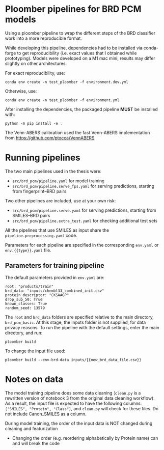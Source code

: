 # Ploomber pipelines for BRD PCM models

Using a ploomber pipeline to wrap the different steps of the BRD classifier work into a more reproducible format.

While developing this pipeline, dependencies had to be installed via conda-forge to get reproducibility (i.e. exact values that I obtained while prototyping).
Models were developed on a M1 mac mini, results may differ slightly on other architectures.

For exact reproducibility, use:
```
conda env create -n test_ploomber -f environment.dev.yml
```

Otherwise, use:
```
conda env create -n test_ploomber -f environment.yml
```

After installing the dependencies, the packaged pipeline **MUST** be installed with:
```
python -m pip install -e .
```

The Venn-ABERS calibration used the fast Venn-ABERS implementation from https://github.com/ptocca/VennABERS 

# Running pipelines

The two main pipelines used in the thesis were:
* `src/brd_pcm/pipeline.yaml` for model training
* `src/brd_pcm/pipeline.serve_fps.yaml` for serving predictions, starting from fingerprint–BRD pairs

Two other pipelines are included, use at your own risk:
* `src/brd_pcm/pipeline.serve.yaml` for serving predictions, starting from SMILES–BRD pairs
* `src/brd_pcm/pipeline.extra_test.yaml` for checking additional test sets

All the pipelines that use SMILES as input share the `pipeline.preprocessing.yaml` code.

Parameters for each pipeline are specified in the corresponding `env.yaml` or `env.{{type}}.yaml` file.

## Parameters for training pipeline 

The default parameters provided in `env.yaml` are:
```
root: "products/train"
brd_data: "inputs/chembl33_combined_init.csv"
protein_descriptor: "CKSAAGP"
drop_sub_50: True
known_classes: True
random_seed: 13579
```

The `root` and `brd_data` folders are specified relative to the main directory, `brd_pcm_basic`.
At this stage, the inputs folder is not supplied, for data privacy reasons. 
To run the pipeline with the default settings, enter the main directory, and run:
```
ploomber build
```

To change the input file used:
```
ploomber build --env-brd-data inputs/{{new_brd_data_file.csv}}
```

# Notes on data

The model training pipeline does some data cleaning (`clean.py` is a rewritten version of notebook 3 from the original data cleaning workflow).
As a result, the input file is expected to have the following columns: `["SMILES", "Protein", "Class"]`, and `clean.py` will check for these files.
Do not include Canon_SMILES as a column.

During model training, the order of the input data is NOT changed during cleaning and featurization
* Changing the order (e.g. reordering alphabetically by Protein name) can and will break the code
